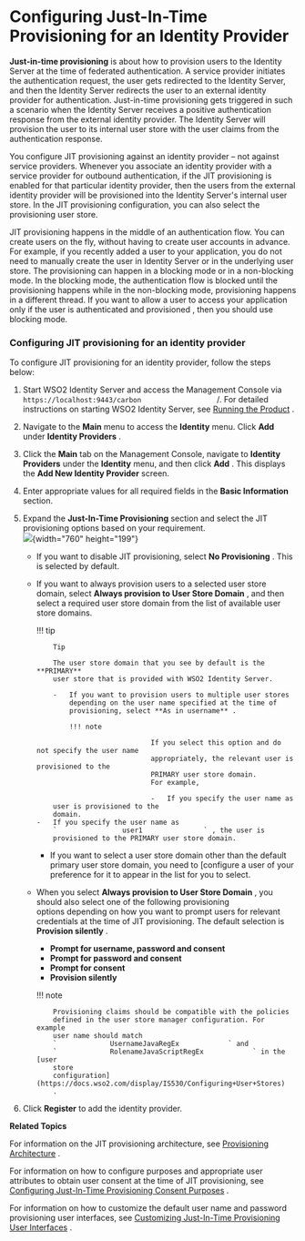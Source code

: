 # Configuring Just-In-Time Provisioning for an Identity Provider

**Just-in-time provisioning** is about how to provision users to the
Identity Server at the time of federated authentication. A service
provider initiates the authentication request, the user gets redirected
to the Identity Server, and then the Identity Server redirects the user
to an external identity provider for authentication. Just-in-time
provisioning gets triggered in such a scenario when the Identity Server
receives a positive authentication response from the external identity
provider. The Identity Server will provision the user to its internal
user store with the user claims from the authentication response.

You configure JIT provisioning against an identity provider – not
against service providers. Whenever you associate an identity provider
with a service provider for outbound authentication, if the JIT
provisioning is enabled for that particular identity provider, then the
users from the external identity provider will be provisioned into the
Identity Server's internal user store. In the JIT provisioning
configuration, you can also select the provisioning user store.

JIT provisioning happens in the middle of an authentication flow. You
can create users on the fly, without having to create user accounts in
advance. For example, if you recently added a user to your application,
you do not need to manually create the user in Identity Server or in the
underlying user store. The provisioning can happen in a blocking mode or
in a non-blocking mode. In the blocking mode, the authentication flow is
blocked until the provisioning happens while in the non-blocking mode,
provisioning happens in a different thread. If you want to allow a user
to access your application only if the user is authenticated and
provisioned , then you should use blocking mode.

### Configuring JIT provisioning for an identity provider

To configure JIT provisioning for an identity provider, follow the steps
below:

1.  Start WSO2 Identity Server and access the Management Console via
    `                     https://localhost:9443/carbon                   `
    /. For detailed instructions on starting WSO2 Identity Server, see
    [Running the Product](_Running_the_Product_) .
2.  Navigate to the **Main** menu to access the **Identity** menu. Click
    **Add** under **Identity Providers** .
3.  Click the **Main** tab on the Management Console, navigate to
    **Identity Providers** under the **Identity** menu, and then click
    **Add** . This displays the **Add New Identity Provider** screen.
4.  Enter appropriate values for all required fields in the **Basic
    Information** section.

5.  Expand the **Just-In-Time Provisioning** section and select the JIT
    provisioning options based on your requirement.  
    ![](attachments/103329733/103329734.png){width="760" height="199"}  
    -   If you want to disable JIT provisioning, select **No
        Provisioning** . This is selected by default.
    -   If you want to always provision users to a selected user store
        domain, select **Always provision to User Store Domain** , and
        then select a required user store domain from the list of
        available user store domains.

        !!! tip
        
                Tip
        
                The user store domain that you see by default is the **PRIMARY**
                user store that is provided with WSO2 Identity Server.
        
                -   If you want to provision users to multiple user stores
                    depending on the user name specified at the time of
                    provisioning, select **As in username** .
        
                    !!! note
                            
                                        If you select this option and do not specify the user name
                                        appropriately, the relevant user is provisioned to the
                                        PRIMARY user store domain.  
                                        For example,
                            
                                        -   If you specify the user name as
                user is provisioned to the
                domain.
            -   If you specify the user name as
                `                user1               ` , the user is
                provisioned to the PRIMARY user store domain.


        -   If you want to select a user store domain other than the
            default primary user store domain, you need to [configure a
            user
            of your preference for it to appear in the list for you to
            select.


    -   When you select **Always provision to User Store Domain** , you
        should also select one of the following provisioning
        options depending on how you want to prompt users for relevant
        credentials at the time of JIT provisioning. The default
        selection is **Provision silently** .

        -   **Prompt for username, password and consent**
        -   **Prompt for password and consent**
        -   **Prompt for consent**
        -   **Provision silently**

        !!! note
        
                Provisioning claims should be compatible with the policies
                defined in the user store manager configuration. For example
                user name should match
                `             UsernameJavaRegEx            ` and  
                `             RolenameJavaScriptRegEx            ` in the [user
                store
                configuration](https://docs.wso2.com/display/IS530/Configuring+User+Stores)
                .
        

6.  Click **Register** to add the identity provider.

**Related Topics**

For information on the JIT provisioning architecture, see [Provisioning
Architecture](_Provisioning_Architecture_) .

For information on how to configure purposes and appropriate user
attributes to obtain user consent at the time of JIT provisioning, see
[Configuring Just-In-Time Provisioning Consent
Purposes](_Configuring_Just-In-Time_Provisioning_Consent_Purposes_) .

For information on how to customize the default user name and password
provisioning user interfaces, see [Customizing Just-In-Time Provisioning
User
Interfaces](_Customizing_Just-In-Time_Provisioning_User_Interfaces_) .
